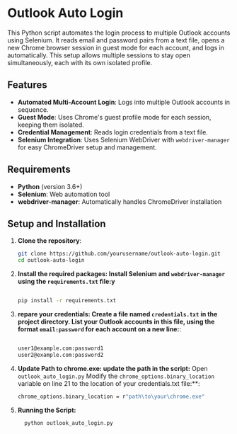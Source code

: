 # Outlook Auto Login

This Python script automates the login process to multiple Outlook accounts using Selenium. It reads email and password pairs from a text file, opens a new Chrome browser session in guest mode for each account, and logs in automatically. This setup allows multiple sessions to stay open simultaneously, each with its own isolated profile.

## Features
- **Automated Multi-Account Login**: Logs into multiple Outlook accounts in sequence.
- **Guest Mode**: Uses Chrome's guest profile mode for each session, keeping them isolated.
- **Credential Management**: Reads login credentials from a text file.
- **Selenium Integration**: Uses Selenium WebDriver with `webdriver-manager` for easy ChromeDriver setup and management.

## Requirements
- **Python** (version 3.6+)
- **Selenium**: Web automation tool
- **webdriver-manager**: Automatically handles ChromeDriver installation

## Setup and Installation

1. **Clone the repository**:
   ```bash
   git clone https://github.com/yourusername/outlook-auto-login.git
   cd outlook-auto-login
   
2. **Install the required packages: Install Selenium and `webdriver-manager` using the `requirements.txt` file:y**
   ```bash
   
   pip install -r requirements.txt
   
3. **repare your credentials: Create a file named `credentials.txt` in the project directory. List your Outlook accounts in this file, using the format `email:password` for each account on a new line:**:
   ```bash
   
   user1@example.com:password1
   user2@example.com:password2
   
4. **Update Path to chrome.exe: update the path in the script:**
   Open `outlook_auto_login.py`
   Modify the `chrome_options.binary_location` variable on line 21 to the location of your credentials.txt file:**:
   
   ```bash
   chrome_options.binary_location = r"path\to\your\chrome.exe"
   
5. **Running the Script:**
   
    ```bash
      python outlook_auto_login.py

